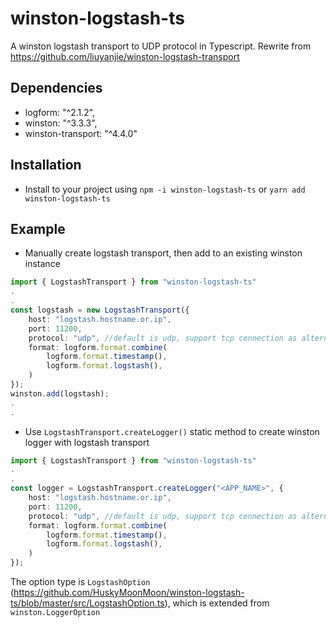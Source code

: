 # winston-logstash-ts
A winston logstash transport to UDP protocol in Typescript. Rewrite from https://github.com/liuyanjie/winston-logstash-transport

## Dependencies
- logform: "^2.1.2",
- winston: "^3.3.3",
- winston-transport: "^4.4.0"

## Installation
- Install to your project using `npm -i winston-logstash-ts` or `yarn add winston-logstash-ts`

## Example
- Manually create logstash transport, then add to an existing winston instance
```typescript
import { LogstashTransport } from "winston-logstash-ts"
.
.
const logstash = new LogstashTransport({
    host: "logstash.hostname.or.ip",
    port: 11200,
    protocol: "udp", //default is udp, support tcp connection as alternative
    format: logform.format.combine(
        logform.format.timestamp(),
        logform.format.logstash(),
    )
});
winston.add(logstash);
.
.
```
- Use `LogstashTransport.createLogger()` static method to create winston logger with logstash transport
```typescript
import { LogstashTransport } from "winston-logstash-ts"
.
.
const logger = LogstashTransport.createLogger("<APP_NAME>", {
    host: "logstash.hostname.or.ip",
    port: 11200,
    protocol: "udp", //default is udp, support tcp connection as alternative
    format: logform.format.combine(
        logform.format.timestamp(),
        logform.format.logstash(),
    )
});
```
The option type is `LogstashOption` (https://github.com/HuskyMoonMoon/winston-logstash-ts/blob/master/src/LogstashOption.ts), which is extended from `winston.LoggerOption`
